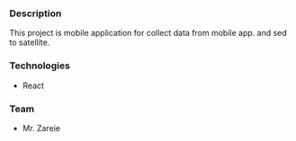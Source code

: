 ### Description
This project is mobile application for collect data from mobile app. and sed to satellite.


### Technologies

* React

### Team
* Mr. Zareie